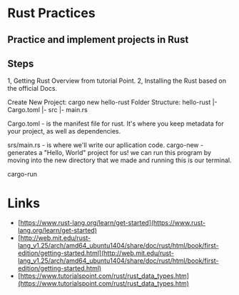 # Rust Practices

## Practice and implement projects in Rust


## Steps
1, Getting Rust Overview from tutorial Point.
2, Installing the Rust based on the official Docs.


Create New Project:
cargo new hello-rust
Folder Structure:
hello-rust
|- Cargo.toml
|- src
 |- main.rs


 Cargo.toml - is the manifest file for rust. It's where you keep metadata for your project, as well as dependencies.

 srs/main.rs - is where we'll write our apllication code.
 cargo-new - generates a "Hello, World" project for us! we can run this program by moving into the new directory that we made and running this is our terminal.

 cargo-run


# Links
- [https://www.rust-lang.org/learn/get-started](https://www.rust-lang.org/learn/get-started)
- [http://web.mit.edu/rust-lang_v1.25/arch/amd64_ubuntu1404/share/doc/rust/html/book/first-edition/getting-started.html](http://web.mit.edu/rust-lang_v1.25/arch/amd64_ubuntu1404/share/doc/rust/html/book/first-edition/getting-started.html)
- [https://www.tutorialspoint.com/rust/rust_data_types.htm](https://www.tutorialspoint.com/rust/rust_data_types.htm)

